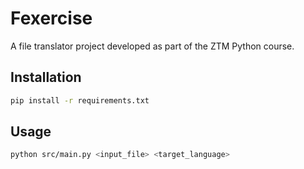 # Fexercise

A file translator project developed as part of the ZTM Python course.

## Installation

```bash
pip install -r requirements.txt
```

## Usage

```bash
python src/main.py <input_file> <target_language>
```
